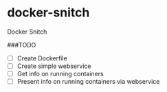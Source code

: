 # docker-snitch
Docker Snitch


###TODO
- [ ] Create Dockerfile
- [ ] Create simple webservice
- [ ] Get info on running containers
- [ ] Present info on running containers via webservice